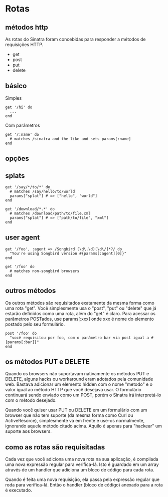 Rotas
======

métodos http
------------
As rotas do Sinatra foram concebidas para responder a métodos de requisições HTTP.

* get
* post
* put
* delete



básico
-----
Simples

	get '/hi' do
	  ...
	end

Com parâmetros

	get '/:name' do
	  # matches /sinatra and the like and sets params[:name]
	end

opções
-------

splats
------
	get '/say/*/to/*' do
	  # matches /say/hello/to/world
	  params["splat"] # => ["hello", "world"]
	end

	get '/download/*.*' do
	  # matches /download/path/to/file.xml
	  params["splat"] # => ["path/to/file", "xml"]
	end


user agent
----------
	get '/foo', :agent => /Songbird (\d\.\d)[\d\/]*?/ do
	  "You're using Songbird version #{params[:agent][0]}"
	end

	get '/foo' do
	  # matches non-songbird browsers
	end

outros métodos
-------------
Os outros métodos são requisitados exatamente da mesma forma como uma rota "get". Você simplesmente usa o "post", "put" ou "delete" que já estarão definidos como uma rota, além do "get" é claro. Para acessar os parâmetros POSTados, use params\[:xxx\] onde xxx é nome do elemento postado pelo seu formulário.

    post '/foo' do
      "você requisitou por foo, com o parâmetro bar via post igual a #{params[:bar]}"
    end


os métodos PUT e DELETE
--------------------------
Quando os browsers não suportavam nativamente os métodos PUT e DELETE, alguns hacks ou workaround eram adotados pela comunidade web. Bastava adicionar um elemento hidden com o nome "metodo" e o valor igual ao método HTTP que você desejava usar. O formulário continuará sendo enviado como um POST, porém o Sinatra irá interpretá-lo com o método desejado.

Quando você quiser usar PUT ou DELETE em um formulário com um browser que não tem suporte (da mesma forma como Curl ou ActiveResorce), simplesmente vá em frente e use-os normalmente, ignorando aquele método citado acima. Aquilo é apenas para "hackear" um suporte aos browsers.


como as rotas são requisitadas
------------------------
Cada vez que você adiciona uma nova rota na sua aplicação, é compilada uma nova expressão regular para verifica-lá. Isto é guardado em um array através de um handler que adiciona um bloco de código para cada rota.

Quando é feita uma nova requisição, ela passa pela expressão regular que roda para verifica-lá. Então o handler (bloco de código) anexado para a rota é executado.
